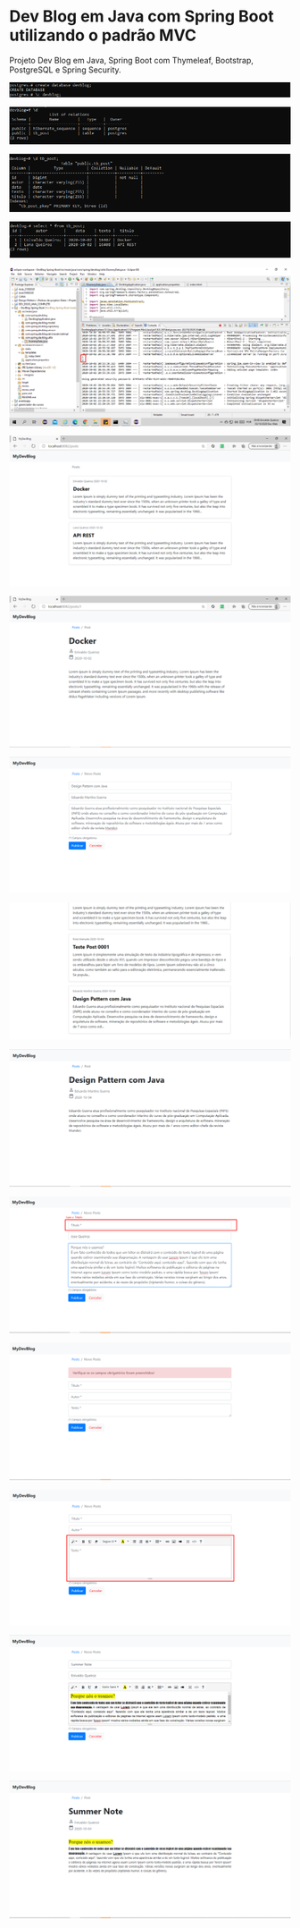 # Dev Blog em Java com Spring Boot utilizando o padrão MVC
Projeto Dev Blog em Java, Spring Boot com Thymeleaf, Bootstrap, PostgreSQL e Spring Security.

![](https://github.com/enivaldoqueiroz/DevBlog-Spring-Boot/blob/master/imagens/IMAGEM_001.png)

![](https://github.com/enivaldoqueiroz/DevBlog-Spring-Boot/blob/master/imagens/IMAGEM_002.png)

![](https://github.com/enivaldoqueiroz/DevBlog-Spring-Boot/blob/master/imagens/IMAGEM_003.png)

![](https://github.com/enivaldoqueiroz/DevBlog-Spring-Boot/blob/master/imagens/IMAGEM_004.png)

![](https://github.com/enivaldoqueiroz/DevBlog-Spring-Boot/blob/master/imagens/IMAGEM_005.png)

![](https://github.com/enivaldoqueiroz/DevBlog-Spring-Boot/blob/master/imagens/IMAGEM_006.png)

![](https://github.com/enivaldoqueiroz/DevBlog-Spring-Boot/blob/master/imagens/IMAGEM_007.png)

![](https://github.com/enivaldoqueiroz/DevBlog-Spring-Boot/blob/master/imagens/IMAGEM_008.png)

![](https://github.com/enivaldoqueiroz/DevBlog-Spring-Boot/blob/master/imagens/IMAGEM_009.png)

![](https://github.com/enivaldoqueiroz/DevBlog-Spring-Boot/blob/master/imagens/IMAGEM_010.png)

![](https://github.com/enivaldoqueiroz/DevBlog-Spring-Boot/blob/master/imagens/IMAGEM_011.png)

![](https://github.com/enivaldoqueiroz/DevBlog-Spring-Boot/blob/master/imagens/IMAGEM_012.png)

![](https://github.com/enivaldoqueiroz/DevBlog-Spring-Boot/blob/master/imagens/IMAGEM_013.png)

![](https://github.com/enivaldoqueiroz/DevBlog-Spring-Boot/blob/master/imagens/IMAGEM_014.png)

![](https://github.com/enivaldoqueiroz/DevBlog-Spring-Boot/blob/master/imagens/IMAGEM_015.png)
